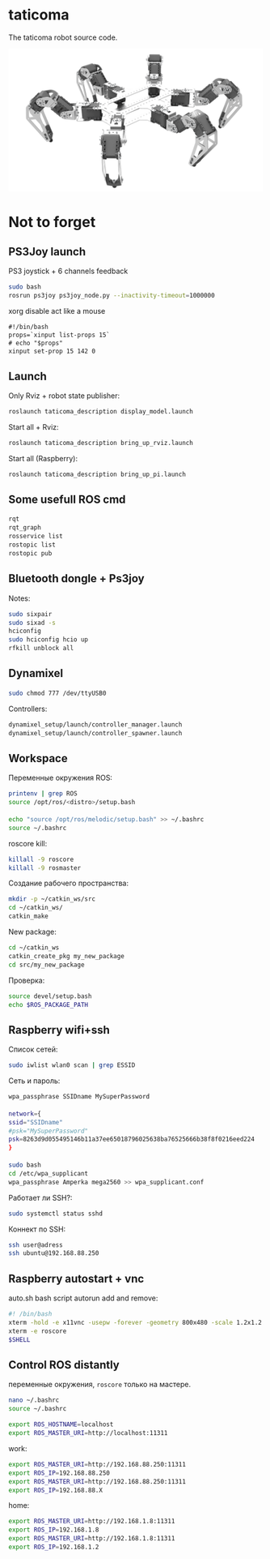 # taticoma
The taticoma robot source code.

![ttcm](ttcm.png)

# Not to forget

## PS3Joy launch

PS3 joystick + 6 channels feedback
```bash
sudo bash 
rosrun ps3joy ps3joy_node.py --inactivity-timeout=1000000
```
xorg disable act like a mouse
```
#!/bin/bash
props=`xinput list-props 15`
# echo "$props"
xinput set-prop 15 142 0
```

## Launch

Only Rviz + robot state publisher: 
```bash
roslaunch taticoma_description display_model.launch
```

Start all + Rviz: 
```bash
roslaunch taticoma_description bring_up_rviz.launch
```

Start all (Raspberry): 
```bash
roslaunch taticoma_description bring_up_pi.launch
```

## Some usefull ROS cmd

```bash
rqt
rqt_graph
rosservice list
rostopic list
rostopic pub
```
## Bluetooth dongle + Ps3joy

Notes:
```bash
sudo sixpair
sudo sixad -s
hciconfig
sudo hciconfig hcio up
rfkill unblock all
```
## Dynamixel

```bash
sudo chmod 777 /dev/ttyUSB0
```

Controllers:
```bash
dynamixel_setup/launch/controller_manager.launch
dynamixel_setup/launch/controller_spawner.launch
```

## Workspace

Переменные окружения ROS:

```bash
printenv | grep ROS
source /opt/ros/<distro>/setup.bash

echo "source /opt/ros/melodic/setup.bash" >> ~/.bashrc
source ~/.bashrc
```
roscore kill:

```bash
killall -9 roscore
killall -9 rosmaster
```

Создание рабочего пространства:

```bash
mkdir -p ~/catkin_ws/src
cd ~/catkin_ws/
catkin_make
```
New package:

```bash
cd ~/catkin_ws
catkin_create_pkg my_new_package
cd src/my_new_package
```

Проверка:
```bash
source devel/setup.bash
echo $ROS_PACKAGE_PATH
```

## Raspberry wifi+ssh
Список сетей:
```bash
sudo iwlist wlan0 scan | grep ESSID
```
Сеть и пароль:
```bash
wpa_passphrase SSIDname MySuperPassword

network={
ssid="SSIDname"
#psk="MySuperPassword"
psk=8263d9d055495146b11a37ee65018796025638ba76525666b38f8f0216eed224
}

sudo bash
cd /etc/wpa_supplicant
wpa_passphrase Amperka mega2560 >> wpa_supplicant.conf
```
Работает ли SSH?:
```bash
sudo systemctl status sshd
```
Коннект по SSH:
```bash
ssh user@adress
ssh ubuntu@192.168.88.250
```

## Raspberry autostart + vnc

auto.sh bash script autorun add and remove:
```bash
#! /bin/bash
xterm -hold -e x11vnc -usepw -forever -geometry 800x480 -scale 1.2x1.2
xterm -e roscore
$SHELL
```
## Control ROS distantly

переменные окружения, `roscore` только на мастере.
```bash
nano ~/.bashrc 
source ~/.bashrc
```

```bash
export ROS_HOSTNAME=localhost
export ROS_MASTER_URI=http://localhost:11311
```

work:
```bash
export ROS_MASTER_URI=http://192.168.88.250:11311
export ROS_IP=192.168.88.250
export ROS_MASTER_URI=http://192.168.88.250:11311
export ROS_IP=192.168.88.X
```
home:
```bash
export ROS_MASTER_URI=http://192.168.1.8:11311
export ROS_IP=192.168.1.8
export ROS_MASTER_URI=http://192.168.1.8:11311
export ROS_IP=192.168.1.2
```
